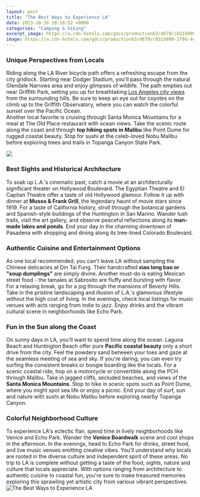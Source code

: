 ```yaml
---
layout: post
title: "The Best Ways to Experience LA"
date: 2023-10-10 20:16:52 +0000
categories: "Camping & hiking"
excerpt_image: https://a.cdn-hotels.com/gdcs/production63/d679/c031b999-2f0d-4c31-ba78-c6245bf4b716.jpg
image: https://a.cdn-hotels.com/gdcs/production63/d679/c031b999-2f0d-4c31-ba78-c6245bf4b716.jpg
---
```


### Unique Perspectives from Locals 
Riding along the LA River bicycle path offers a refreshing escape from the city gridlock. Starting near Dodger Stadium, you'll pass through the natural Glendale Narrows area and enjoy glimpses of wildlife. The path empties out near Griffith Park, setting you up for breathtaking [Los Angeles city views](https://ustoday.github.io/2024-01-11-voyage-en-irak-un-pays-fascinant-mais-dangereux/) from the surrounding hills. Be sure to keep an eye out for coyotes on the climb up to the Griffith Observatory, where you can watch the colorful sunset over the Pacific Ocean.  
Another local favorite is cruising through Santa Monica Mountains for a meal at The Old Place restaurant with ocean views. Take the scenic route along the coast and through **top hiking spots in Malibu** like Point Dume for rugged coastal beauty. Stop for sushi at the celeb-loved Nobu Malibu before exploring trees and trails in Topanga Canyon State Park.

![](https://www.busytourist.com/wp-content/uploads/2020/08/Things-To-Do-In-Los-Angeles-pin1.jpg)
### Best Sights and Historical Architecture
To soak up L.A.'s cinematic past, catch a movie at an architecturally significant theater on Hollywood Boulevard. The Egyptian Theatre and El Capitan Theatre offer a taste of old Hollywood glamour. Follow it up with dinner at **Musso & Frank Grill**, the legendary haunt of movie stars since 1919. 
For a taste of California history, stroll through the botanical gardens and Spanish-style buildings of the Huntington in San Marino. Wander lush trails, visit the art gallery, and observe peaceful reflections along its **man-made lakes and ponds**. End your day in the charming downtown of Pasadena with shopping and dining along its tree-lined Colorado Boulevard.
### Authentic Cuisine and Entertainment Options 
As one local recommended, you can't leave LA without sampling the Chinese delicacies at Din Tai Fung. Their handcrafted **xiao long bao or "soup dumplings"** are simply divine. Another must-do is eating Mexican street food - the tamales at Sabrosito are fluffy and bursting with flavor.  
For a relaxing break, go for a jog through the mansions of Beverly Hills. Take in the pristine landscaping and illusion of L.A.'s glamorous lifestyle without the high cost of living. In the evenings, check local listings for music venues with acts ranging from indie to jazz. Enjoy drinks and the vibrant cultural scene in neighborhoods like Echo Park.
### Fun in the Sun along the Coast
On sunny days in LA, you'll want to spend time along the ocean. Laguna Beach and Huntington Beach offer pure **Pacific coastal beauty** only a short drive from the city. Feel the powdery sand between your toes and gaze at the seamless meeting of sea and sky. If you're daring, you can even try surfing the consistent breaks or boogie boarding like the locals. 
For a scenic coastal ride, hop on a motorcycle or convertible along the PCH through Malibu. Take in jagged cliffs, secluded beaches, and views of the **Santa Monica Mountains**. Stop to hike in scenic spots such as Point Dume, where you might spot sea life or enjoy a picnic. End your day of surf, sun and nature with sushi at Nobu Malibu before exploring nearby Topanga Canyon.
### Colorful Neighborhood Culture
To experience LA's eclectic flair, spend time in lively neighborhoods like Venice and Echo Park. Wander the **Venice Boardwalk** scene and cool shops in the afternoon. In the evenings, head to Echo Park for drinks, street food, and live music venues emitting creative vibes. You'll understand why locals are rooted in the diverse culture and independent spirit of these areas. 
No trip to LA is complete without getting a taste of the food, sights, nature and culture that locals appreciate. With options ranging from architecture to authentic cuisine to coastal fun, you're sure to make treasured memories exploring this sprawling yet artistic city from various vibrant perspectives.
![The Best Ways to Experience LA](https://a.cdn-hotels.com/gdcs/production63/d679/c031b999-2f0d-4c31-ba78-c6245bf4b716.jpg)